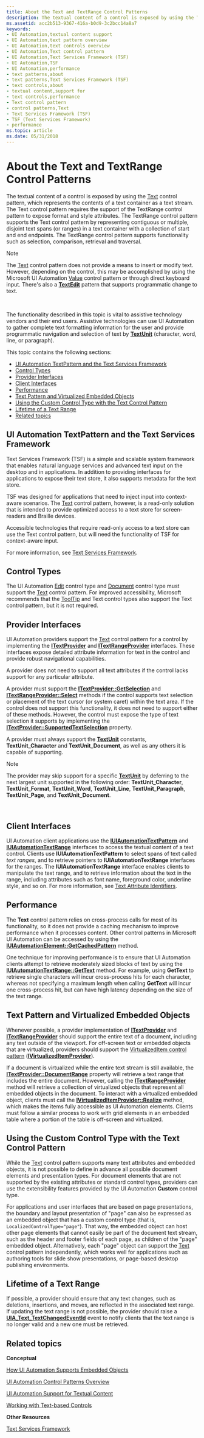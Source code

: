 ```yaml
---
title: About the Text and TextRange Control Patterns
description: The textual content of a control is exposed by using the Text control pattern, which represents the contents of a text container as a text stream.
ms.assetid: acc2b513-9367-416a-b0d9-3c2bcc14a8a7
keywords:
- UI Automation,textual content support
- UI Automation,text pattern overview
- UI Automation,text controls overview
- UI Automation,Text control pattern
- UI Automation,Text Services Framework (TSF)
- UI Automation,TSF
- UI Automation,performance
- text patterns,about
- text patterns,Text Services Framework (TSF)
- text controls,about
- textual content,support for
- text controls,performance
- Text control pattern
- control patterns,Text
- Text Services Framework (TSF)
- TSF (Text Services Framework)
- performance
ms.topic: article
ms.date: 05/31/2018
---
```


# About the Text and TextRange Control Patterns

The textual content of a control is exposed by using the [Text](uiauto-implementingtextandtextrange.md) control pattern, which represents the contents of a text container as a text stream. The Text control pattern requires the support of the TextRange control pattern to expose format and style attributes. The TextRange control pattern supports the Text control pattern by representing contiguous or multiple, disjoint text spans (or ranges) in a text container with a collection of start and end endpoints. The TextRange control pattern supports functionality such as selection, comparison, retrieval and traversal.

> [!Note]  
> The [Text](uiauto-implementingtextandtextrange.md) control pattern does not provide a means to insert or modify text. However, depending on the control, this may be accomplished by using the Microsoft UI Automation [Value](uiauto-implementingvalue.md) control pattern or through direct keyboard input. There's also a [**TextEdit**](https://docs.microsoft.com/windows/desktop/api/uiautomationcore/nn-uiautomationcore-itexteditprovider) pattern that supports programmatic change to text.

 

The functionality described in this topic is vital to assistive technology vendors and their end users. Assistive technologies can use UI Automation to gather complete text formatting information for the user and provide programmatic navigation and selection of text by [**TextUnit**](/windows/desktop/api/UIAutomationCore/ne-uiautomationcore-textunit) (character, word, line, or paragraph).

This topic contains the following sections:

-   [UI Automation TextPattern and the Text Services Framework](#ui-automation-textpattern-and-the-text-services-framework)
-   [Control Types](#control-types)
-   [Provider Interfaces](#provider-interfaces)
-   [Client Interfaces](#client-interfaces)
-   [Performance](#performance)
-   [Text Pattern and Virtualized Embedded Objects](#text-pattern-and-virtualized-embedded-objects)
-   [Using the Custom Control Type with the Text Control Pattern](#using-the-custom-control-type-with-the-text-control-pattern)
-   [Lifetime of a Text Range](#lifetime-of-a-text-range)
-   [Related topics](#related-topics)

## UI Automation TextPattern and the Text Services Framework

Text Services Framework (TSF) is a simple and scalable system framework that enables natural language services and advanced text input on the desktop and in applications. In addition to providing interfaces for applications to expose their text store, it also supports metadata for the text store.

TSF was designed for applications that need to inject input into context-aware scenarios. The [Text](uiauto-implementingtextandtextrange.md) control pattern, however, is a read-only solution that is intended to provide optimized access to a text store for screen-readers and Braille devices.

Accessible technologies that require read-only access to a text store can use the Text control pattern, but will need the functionality of TSF for context-aware input.

For more information, see [Text Services Framework](https://docs.microsoft.com/windows/desktop/TSF/text-services-framework).

## Control Types

The UI Automation [Edit](uiauto-supporteditcontroltype.md) control type and [Document](uiauto-supportdocumentcontroltype.md) control type must support the [Text](uiauto-implementingtextandtextrange.md) control pattern. For improved accessibility, Microsoft recommends that the [ToolTip](uiauto-supporttooltipcontroltype.md) and Text control types also support the Text control pattern, but it is not required.

## Provider Interfaces

UI Automation providers support the [Text](uiauto-implementingtextandtextrange.md) control pattern for a control by implementing the [**ITextProvider**](/windows/desktop/api/UIAutomationCore/nn-uiautomationcore-itextprovider) and [**ITextRangeProvider**](/windows/desktop/api/UIAutomationCore/nn-uiautomationcore-itextrangeprovider) interfaces. These interfaces expose detailed attribute information for text in the control and provide robust navigational capabilities.

A provider does not need to support all text attributes if the control lacks support for any particular attribute.

A provider must support the [**ITextProvider::GetSelection**](/windows/desktop/api/UIAutomationCore/nf-uiautomationcore-itextprovider-getselection) and [**ITextRangeProvider::Select**](/windows/desktop/api/UIAutomationCore/nf-uiautomationcore-itextrangeprovider-select) methods if the control supports text selection or placement of the text cursor (or system caret) within the text area. If the control does not support this functionality, it does not need to support either of these methods. However, the control must expose the type of text selection it supports by implementing the [**ITextProvider::SupportedTextSelection**](/windows/desktop/api/UIAutomationCore/nf-uiautomationcore-itextprovider-get_supportedtextselection) property.

A provider must always support the [**TextUnit**](/windows/desktop/api/UIAutomationCore/ne-uiautomationcore-textunit) constants, **TextUnit\_Character** and **TextUnit\_Document**, as well as any others it is capable of supporting.

> [!Note]  
> The provider may skip support for a specific [**TextUnit**](/windows/desktop/api/UIAutomationCore/ne-uiautomationcore-textunit) by deferring to the next largest unit supported in the following order: **TextUnit\_Character**, **TextUnit\_Format**, **TextUnit\_Word**, **TextUnit\_Line**, **TextUnit\_Paragraph**, **TextUnit\_Page**, and **TextUnit\_Document**.

 

## Client Interfaces

UI Automation client applications use the [**IUIAutomationTextPattern**](/windows/desktop/api/UIAutomationClient/nn-uiautomationclient-iuiautomationtextpattern) and [**IUIAutomationTextRange**](/windows/desktop/api/UIAutomationClient/nn-uiautomationclient-iuiautomationtextrange) interfaces to access the textual content of a text control. Clients use **IUIAutomationTextPattern** to select spans of text called *text ranges*, and to retrieve pointers to **IUIAutomationTextRange** interfaces for the ranges. The **IUIAutomationTextRange** interface enables clients to manipulate the text range, and to retrieve information about the text in the range, including attributes such as font name, foreground color, underline style, and so on. For more information, see [Text Attribute Identifiers](uiauto-textattribute-ids.md).

## Performance

The **Text** control pattern relies on cross-process calls for most of its functionality, so it does not provide a caching mechanism to improve performance when it processes content. Other control patterns in Microsoft UI Automation can be accessed by using the [**IUIAutomationElement::GetCachedPattern**](/windows/desktop/api/UIAutomationClient/nf-uiautomationclient-iuiautomationelement-getcachedpattern) method.

One technique for improving performance is to ensure that UI Automation clients attempt to retrieve moderately sized blocks of text by using the [**IUIAutomationTextRange::GetText**](/windows/desktop/api/UIAutomationClient/nf-uiautomationclient-iuiautomationtextrange-gettext) method. For example, using **GetText** to retrieve single characters will incur cross-process hits for each character, whereas not specifying a maximum length when calling **GetText** will incur one cross-process hit, but can have high latency depending on the size of the text range.

## Text Pattern and Virtualized Embedded Objects

Whenever possible, a provider implementation of [**ITextProvider**](/windows/desktop/api/UIAutomationCore/nn-uiautomationcore-itextprovider) and [**ITextRangeProvider**](/windows/desktop/api/UIAutomationCore/nn-uiautomationcore-itextrangeprovider) should support the entire text of a document, including any text outside of the viewport. For off-screen text or embedded objects that are virtualized, providers should support the [VirtualizedItem control pattern](uiauto-implementingvirtualizeditem.md) ([**IVirtualizedItemProvider**](/windows/desktop/api/UIAutomationCore/nn-uiautomationcore-ivirtualizeditemprovider)).

If a document is virtualized while the entire text stream is still available, the [**ITextProvider::DocumentRange**](/windows/desktop/api/UIAutomationCore/nf-uiautomationcore-itextprovider-get_documentrange) property will retrieve a text range that includes the entire document. However, calling the [**ITextRangeProvider**](/windows/desktop/api/UIAutomationCore/nf-uiautomationcore-itextrangeprovider-getchildren) method will retrieve a collection of virtualized objects that represent all embedded objects in the document. To interact with a virtualized embedded object, clients must call the [**IVirtualizedItemProvider::Realize**](/windows/desktop/api/UIAutomationCore/nf-uiautomationcore-ivirtualizeditemprovider-realize) method, which makes the items fully accessible as UI Automation elements. Clients must follow a similar process to work with grid elements in an embedded table where a portion of the table is off-screen and virtualized.

## Using the Custom Control Type with the Text Control Pattern

While the [Text](uiauto-implementingtextandtextrange.md) control pattern supports many text attributes and embedded objects, it is not possible to define in advance all possible document elements and presentation types. For document elements that are not supported by the existing attributes or standard control types, providers can use the extensibility features provided by the UI Automation **Custom** control type.

For applications and user interfaces that are based on page presentations, the boundary and layout presentation of "page" can also be expressed as an embedded object that has a custom control type (that is, `LocalizedControlType="page"`). That way, the embedded object can host other page elements that cannot easily be part of the document text stream, such as the header and footer fields of each page, as children of the "page" embedded object. Alternatively, each "page" object can support the [Text](uiauto-implementingtextandtextrange.md) control pattern independently, which works well for applications such as authoring tools for slide show presentations, or page-based desktop publishing environments.

## Lifetime of a Text Range

If possible, a provider should ensure that any text changes, such as deletions, insertions, and moves, are reflected in the associated text range. If updating the text range is not possible, the provider should raise a [**UIA\_Text\_TextChangedEventId**](uiauto-event-ids.md) event to notify clients that the text range is no longer valid and a new one must be retrieved.

## Related topics

<dl> <dt>

**Conceptual**
</dt> <dt>

[How UI Automation Supports Embedded Objects](uiauto-textpattern-and-embedded-objects-overview.md)
</dt> <dt>

[UI Automation Control Patterns Overview](uiauto-controlpatternsoverview.md)
</dt> <dt>

[UI Automation Support for Textual Content](uiauto-ui-automation-textpattern-overview.md)
</dt> <dt>

[Working with Text-based Controls](uiauto-workingwithtextbasedcontrols.md)
</dt> <dt>

**Other Resources**
</dt> <dt>

[Text Services Framework](https://docs.microsoft.com/windows/desktop/TSF/text-services-framework)
</dt> </dl>

 

 





